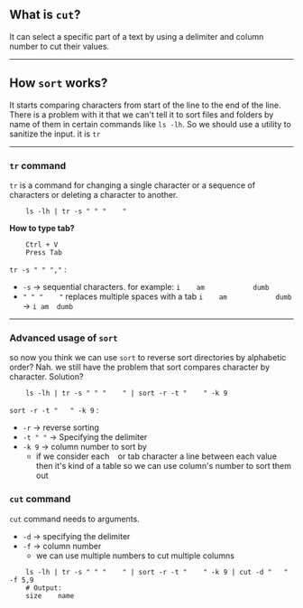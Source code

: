 ## What is `cut`?
It can select a specific part of a text by using a delimiter and column number to cut their values.


----
## How `sort` works?
It starts comparing characters from start of the line to the end of the line. There is a problem with it that we can't tell it to sort files and folders
by name of them in certain commands like `ls -lh`. So we should use a utility to sanitize the input. it is `tr`

---- 
### `tr` command
`tr` is a command for changing a single character or a sequence of characters or deleting a character to another.

```
	ls -lh | tr -s " " "	"
```
**How to type tab?**
```
	Ctrl + V
	Press Tab
```


`tr -s " " ","` :
- `-s` -> sequential characters. for example:
	`i    am            dumb` 
- `" " "	"` replaces multiple spaces with a tab
	`i    am            dumb` -> `i	am	dumb`

----

### Advanced usage of `sort`
so now you think we can use `sort` to reverse sort directories by alphabetic order? 
Nah. we still have the problem that sort compares character by character. Solution?
	
```
	ls -lh | tr -s " " "	" | sort -r -t "	" -k 9
```

`sort -r -t "	" -k 9` :
- `-r` -> reverse sorting
- `-t "	"` -> Specifying the delimiter 
- `-k 9` -> column number to sort by
	- if we consider each `	` or tab character a line between each value 
	    then it's kind of a table so we can use column's number to sort them out

### `cut` command
`cut` command needs to arguments.
- `-d` -> specifying the delimiter 
- `-f` -> column number
	-  we can use multiple numbers to cut multiple columns

```
	ls -lh | tr -s " " "	" | sort -r -t "	" -k 9 | cut -d "	" -f 5,9
	# Output:
	size	name
```





